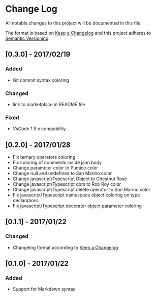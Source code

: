 # Change Log
All notable changes to this project will be documented in this file.

The format is based on [Keep a Changelog](http://keepachangelog.com/) and this project adheres to [Semantic Versioning](http://semver.org/).

## [0.3.0] - 2017/02/19
### Added
- Git commit syntax coloring
### Changed
- link to marketplace in README file
### Fixed
- VsCode 1.9.x compability

## [0.2.0] - 2017/01/28
- Fix ternary operators coloring
- Fix coloring of comments inside json body
- Change parameter color to Pumice color
- Change null and undefined to San Marino color
- Change javascript/Typescript Object to Chestnut Rose
- Change javascript/Typescript dom to Rob Roy color
- Change javascript/Typescript delete operator to San Marino color
- Fix javascript/Typescript namespace object coloring on type declarations
- Fix javascript/Typescript decorator object parameter coloring

## [0.1.1] - 2017/01/22
### Changed
- Changelog format according to [Keep a Changelog](http://keepachangelog.com/)

## [0.1.0] - 2017/01/22
### Added
- Support for Markdown syntax
